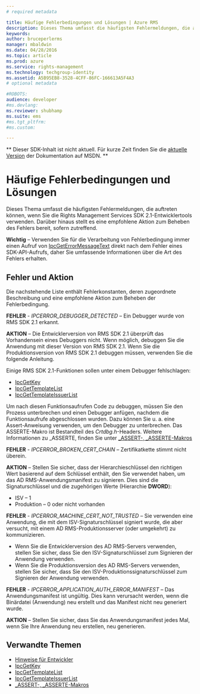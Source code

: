 ```yaml
---
# required metadata

title: Häufige Fehlerbedingungen und Lösungen | Azure RMS
description: Dieses Thema umfasst die häufigsten Fehlermeldungen, die auftreten können, wenn Sie die RMS SDK 2.1-Entwicklertools verwenden.
keywords:
author: bruceperlerms
manager: mbaldwin
ms.date: 04/28/2016
ms.topic: article
ms.prod: azure
ms.service: rights-management
ms.technology: techgroup-identity
ms.assetid: A5B95EB8-3528-4CFF-86FC-166613A5F4A3
# optional metadata

#ROBOTS:
audience: developer
#ms.devlang:
ms.reviewer: shubhamp
ms.suite: ems
#ms.tgt_pltfrm:
#ms.custom:

---
```

** Dieser SDK-Inhalt ist nicht aktuell. Für kurze Zeit finden Sie die [aktuelle Version](https://msdn.microsoft.com/library/windows/desktop/hh535290(v=vs.85).aspx) der Dokumentation auf MSDN. **
# Häufige Fehlerbedingungen und Lösungen
Dieses Thema umfasst die häufigsten Fehlermeldungen, die auftreten können, wenn Sie die Rights Management Services SDK 2.1-Entwicklertools verwenden. Darüber hinaus stellt es eine empfohlene Aktion zum Beheben des Fehlers bereit, sofern zutreffend.

**Wichtig** – Verwenden Sie für die Verarbeitung von Fehlerbedingung immer einen Aufruf von [IpcGetErrorMessageText](/rights-management/sdk/2.1/api/win/functions#msipc_ipcgeterrormessagetext) direkt nach dem Fehler eines SDK-API-Aufrufs, daher Sie umfassende Informationen über die Art des Fehlers erhalten.

 

## Fehler und Aktion ##
Die nachstehende Liste enthält Fehlerkonstanten, deren zugeordnete Beschreibung und eine empfohlene Aktion zum Beheben der Fehlerbedingung.

**FEHLER** - *IPCERROR_DEBUGGER_DETECTED* – Ein Debugger wurde von RMS SDK 2.1 erkannt.

**AKTION** – Die Entwicklerversion von RMS SDK 2.1 überprüft das Vorhandensein eines Debuggers nicht. Wenn möglich, debuggen Sie die Anwendung mit dieser Version von RMS SDK 2.1.
Wenn Sie die Produktionsversion von RMS SDK 2.1 debuggen müssen, verwenden Sie die folgende Anleitung.

Einige RMS SDK 2.1-Funktionen sollen unter einem Debugger fehlschlagen:
- [IpcGetKey</strong>](/rights-management/sdk/2.1/api/win/functions#msipc_ipcgetkey)
- [IpcGetTemplateList](/rights-management/sdk/2.1/api/win/functions#msipc_ipcgettemplatelist)
- [IpcGetTemplateIssuerList](/rights-management/sdk/2.1/api/win/functions#msipc_ipcgettemplateissuerlist)

Um nach diesen Funktionsaufrufen Code zu debuggen, müssen Sie den Prozess unterbrechen und einen Debugger anfügen, nachdem die Funktionsaufrufe abgeschlossen wurden. Dazu können Sie u. a. eine Assert-Anweisung verwenden, um den Debugger zu unterbrechen. Das ASSERTE-Makro ist Bestandteil des *Crtdbg.h*-Headers.
Weitere Informationen zu \_ASSERTE, finden Sie unter [\_ASSERT-, \_ASSERTE-Makros](https://msdn.microsoft.com/en-us/library/ezb1wyez.aspx)

**FEHLER** - *IPCERROR_BROKEN_CERT_CHAIN* – Zertifikatkette stimmt nicht überein.

**AKTION** – Stellen Sie sicher, dass der Hierarchieschlüssel den richtigen Wert basierend auf dem Schlüssel enthält, den Sie verwendet haben, um das AD RMS-Anwendungsmanifest zu signieren.
Dies sind die Signaturschlüssel und die zugehörigen Werte (Hierarchie **DWORD**):
- ISV – 1
- Produktion – 0 oder nicht vorhanden

**FEHLER** - *IPCERROR_MACHINE_CERT_NOT_TRUSTED* – Sie verwenden eine Anwendung, die mit dem ISV-Signaturschlüssel signiert wurde, die aber versucht, mit einem AD RMS-Produktionsserver (oder umgekehrt) zu kommunizieren.

- Wenn Sie die Entwicklerversion des AD RMS-Servers verwenden, stellen Sie sicher, dass Sie den ISV-Signaturschlüssel zum Signieren der Anwendung verwenden.
- Wenn Sie die Produktionsversion des AD RMS-Servers verwenden, stellen Sie sicher, dass Sie den ISV-Produktionssignaturschlüssel zum Signieren der Anwendung verwenden.

**FEHLER** - *IPCERROR_APPLICATION_AUTH_ERROR_MANIFEST* – Das Anwendungsmanifest ist ungültig. Dies kann verursacht werden, wenn die Binärdatei (Anwendung) neu erstellt und das Manifest nicht neu generiert wurde.

**AKTION** – Stellen Sie sicher, dass Sie das Anwendungsmanifest jedes Mal, wenn Sie Ihre Anwendung neu erstellen, neu generieren.

## Verwandte Themen ##
* [Hinweise für Entwickler](developer-notes.md)
* [IpcGetKey](/rights-management/sdk/2.1/api/win/functions#msipc_ipcgetkey)
* [IpcGetTemplateList](/rights-management/sdk/2.1/api/win/functions#msipc_ipcgettemplatelist)
* [IpcGetTemplateIssuerList](/rights-management/sdk/2.1/api/win/functions#msipc_ipcgettemplateissuerlist)
* [\_ASSERT-, \_ASSERTE-Makros](https://msdn.microsoft.com/en-us/library/ezb1wyez.aspx)
 

 


<!--HONumber=Jun16_HO1-->


